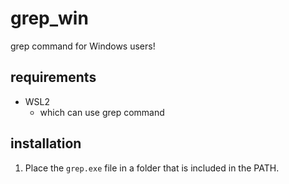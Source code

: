 # grep_win
grep command for Windows users!

## requirements
- WSL2
  - which can use grep command

## installation
1. Place the `grep.exe` file in a folder that is included in the PATH.
